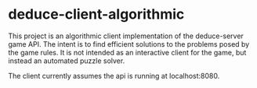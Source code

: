 # deduce-client-algorithmic

This project is an algorithmic client implementation of the deduce-server game API. The intent is to find efficient 
solutions to the problems posed by the game rules. It is not intended as an interactive client for the game, but instead 
an automated puzzle solver.

The client currently assumes the api is running at localhost:8080. 